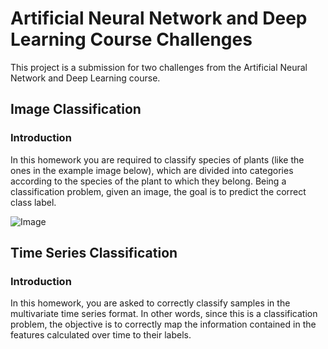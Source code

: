 # Artificial Neural Network and Deep Learning Course Challenges
This project is a submission for two challenges from the Artificial Neural Network and Deep Learning course.

## Image Classification
### Introduction
In this homework you are required to classify species of plants (like the ones in the example image below), which are divided into categories according to the species of the plant to which they belong. Being a classification problem, given an image, the goal is to predict the correct class label.

![Image](https://github.com/TiaSirio/ANN_Challenges/blob/main/image.jpg?raw=true)

## Time Series Classification
### Introduction
In this homework, you are asked to correctly classify samples in the multivariate time series format. In other words, since this is a classification problem, the objective is to correctly map the information contained in the features calculated over time to their labels.
